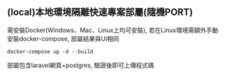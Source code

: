 ## (local)本地環境隔離快速專案部屬(隨機PORT)
需安裝Docker(Windows、Mac、Linux上均可安裝), 若在Linux環境需額外手動安裝docker-compose, 部屬結果與UI相同
``` 
docker-compose up -d --build 
```
部屬包含laravel網頁+postgres, 驗證後即可上傳程式碼
